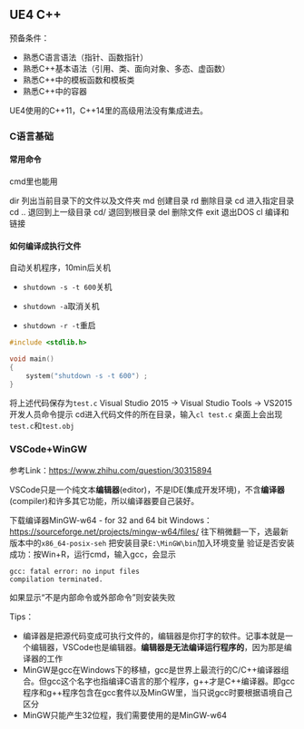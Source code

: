 ## UE4 C++

 预备条件：

- 熟悉C语言语法（指针、函数指针）
- 熟悉C++基本语法（引用、类、面向对象、多态、虚函数）
- 熟悉C++中的模板函数和模板类
- 熟悉C++中的容器



UE4使用的C++11，C++14里的高级用法没有集成进去。

### C语言基础

#### 常用命令

cmd里也能用

dir 列出当前目录下的文件以及文件夹
md 创建目录
rd 删除目录
cd 进入指定目录
cd .. 退回到上一级目录
cd/ 退回到根目录
del 删除文件
exit 退出DOS
cl 编译和链接

#### 如何编译成执行文件

自动关机程序，10min后关机

- `shutdown -s -t 600`关机

- `shutdown -a`取消关机
- `shutdown -r -t`重启

```c
#include <stdlib.h>

void main()
{
    system("shutdown -s -t 600") ;
}
```

将上述代码保存为`test.c`
Visual Studio 2015 -> Visual Studio Tools -> VS2015开发人员命令提示
cd进入代码文件的所在目录，输入`cl test.c`
桌面上会出现`test.c`和`test.obj`

### VSCode+WinGW

参考Link：https://www.zhihu.com/question/30315894

VSCode只是一个纯文本**编辑器**(editor)，不是IDE(集成开发环境)，不含**编译器**(compiler)和许多其它功能，所以编译器要自己装好。

下载编译器MinGW-w64 - for 32 and 64 bit Windows：https://sourceforge.net/projects/mingw-w64/files/
往下稍微翻一下，选最新版本中的`x86_64-posix-seh`
把安装目录`E:\MinGW\bin`加入环境变量
验证是否安装成功：按Win+R，运行cmd，输入gcc，会显示

```shell
gcc: fatal error: no input files
compilation terminated.
```

如果显示“不是内部命令或外部命令”则安装失败

Tips：

- 编译器是把源代码变成可执行文件的，编辑器是你打字的软件。记事本就是一个编辑器，VSCode也是编辑器。**编辑器是无法编译运行程序的**，因为那是编译器的工作
- MinGW是gcc在Windows下的移植，gcc是世界上最流行的C/C++编译器组合。但gcc这个名字也指编译C语言的那个程序，g++才是C++编译器。即gcc程序和g++程序包含在gcc套件以及MinGW里，当只说gcc时要根据语境自己区分
- MinGW只能产生32位程，我们需要使用的是MinGW-w64

























